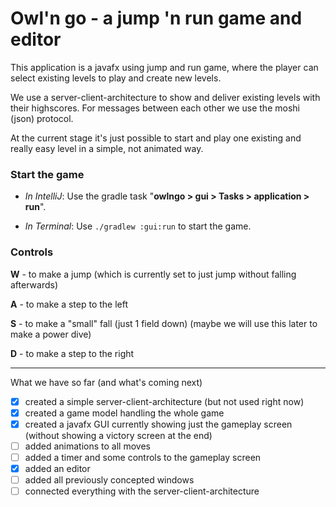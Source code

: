 # Owl'n go - a jump 'n run game and editor

This application is a javafx using jump and run game, where the player can select existing levels to
play and create new levels.

We use a server-client-architecture to show and deliver existing levels with their highscores. For
messages between each other we use the moshi (json) protocol.

At the current stage it's just possible to start and play one existing and really easy level in a
simple, not animated way.

### Start the game

- *In IntelliJ*: Use the gradle task "**owlngo > gui > Tasks >
application > run**".


- *In Terminal*: Use `./gradlew :gui:run` to start the game.

### Controls

**W** - to make a jump (which is currently set to just jump without falling afterwards)

**A** - to make a step to the left

**S** - to make a "small" fall (just 1 field down) (maybe we will use this later to make a power
dive)

**D** - to make a step to the right

************

What we have so far (and what's coming next)

- [x] created a simple server-client-architecture (but not used right now)
- [x] created a game model handling the whole game
- [x] created a javafx GUI currently showing just the gameplay screen (without showing a victory
  screen at the end)
- [ ] added animations to all moves
- [ ] added a timer and some controls to the gameplay screen
- [x] added an editor
- [ ] added all previously concepted windows
- [ ] connected everything with the server-client-architecture

